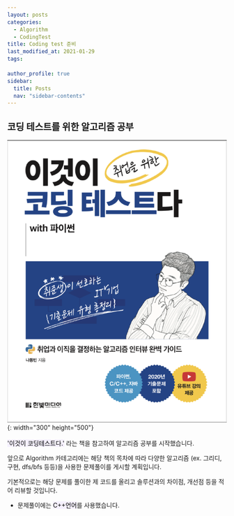 ```yaml
---
layout: posts
categories:
  - Algorithm
  - CodingTest
title: Coding test 준비
last_modified_at: 2021-01-29
tags:

author_profile: true
sidebar:
  title: Posts
  nav: "sidebar-contents"
---
```


## 코딩 테스트를 위한 알고리즘 공부

![이것이 코딩테스트다](/assets/image/book.PNG){: width="300" height="500"}
<br>
<br>
<mark style='background-color: #f5f0ff'>'이것이 코딩테스트다.'</mark> 라는 책을 참고하여 알고리즘 공부를 시작했습니다.

앞으로 Algorithm 카테고리에는 해당 책의 목차에 따라
다양한 알고리즘 (ex. 그리디, 구현, dfs/bfs 등등)을 사용한 문제풀이를 게시할 계획입니다.

기본적으로는 해당 문제를 풀이한 제 코드를 올리고
솔루션과의 차이점, 개선점 등을 적어 리뷰할 것입니다.

* 문제풀이에는 <mark style='background-color: #f5f0ff'>C++언어</mark>를  사용했습니다.
